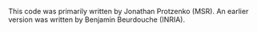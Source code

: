 This code was primarily written by Jonathan Protzenko (MSR).
An earlier version was written by Benjamin Beurdouche (INRIA).